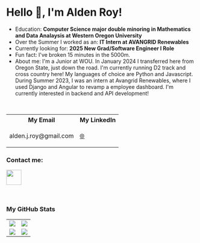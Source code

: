 <!--
**aldenroy/aldenroy** is a ✨ _special_ ✨ repository because its `README.md` (this file) appears on your GitHub profile.

Here are some ideas to get you started:

- 🔭 I’m currently working on ...
- 🌱 I’m currently learning ...
- 👯 I’m looking to collaborate on ...
- 🤔 I’m looking for help with ...
- 💬 Ask me about ...
- 📫 How to reach me: ...
- 😄 Pronouns: ...
- ⚡ Fun fact: ...
-->
# Hello 👋, I'm Alden Roy!

- Education: __Computer Science major double minoring in Mathematics and Data Analaysis at Western Oregon University__ 
- Over the Summer I worked as an: __IT Intern at AVANGRID Renewables__ 
- Currently looking for: __2025 New Grad/Software Engineer I Role__
- Fun fact: I've broken 15 minutes in the 5000m.
- About me: I'm a Junior at WOU. In January 2024 I transferred here from Oregon State, just down the road. I'm currently running D2 track and cross country here! My languages of choice are Python and Javascript. During Summer 2023, I was an intern at Avangrid Renewables, where I used Django and Angular to revamp a employee dashboard. I'm currently interested in backend and API development!

<br/>


<table>
    <tr>
        <th>My Email</th>
        <th>My LinkedIn</th>
        <!-- <th>My CV</th> -->
    </tr>
    <tr>
        <td>
            <p>alden.j.roy@gmail.com</p>
        </td>
        <td>
            <a href="https://www.linkedin.com/in/aldenroy/">🌐</a>
        </td>
        <!-- <td>
            <a href="https://colinbut.github.io/online-resume">📃</a>
        </td> -->
    </tr>
</table>



### Contact me:
<!-- 
<a href="alden.j.roy@gmail.com"><img src="https://www.google.com/url?sa=i&url=https%3A%2F%2F1000logos.net%2Fgmail-logo%2F&psig=AOvVaw1IRDkwETRTT4QrM0KW0TKS&ust=1687016134231000&source=images&cd=vfe&ved=0CBAQjRxqFwoTCPCj-vyOyP8CFQAAAAAdAAAAABAE" width="40" height="40"/></a> -->
<a href="https://www.linkedin.com/in/aldenroy/"><img src="https://www.vectorlogo.zone/logos/linkedin/linkedin-icon.svg" width="40" height="40"/></a>


<br/>

### My GitHub Stats

<table>
    <tr>
        <td>
            <img src="https://github-profile-trophy.vercel.app/?username=aldenroy&row=3&column=4&no-bg=true"/>
        </td>
        <td>
            <img src="https://github-readme-streak-stats.herokuapp.com/?user=aldenroy"/>
        </td> 
    </tr>
    <tr>
        <td>
            <img src="https://github-readme-stats.vercel.app/api?username=aldenroy&count_private=true&show_icons=true&theme=tokyonight"/>
        </td>
        <td>
            <img src="https://github-readme-stats.vercel.app/api/top-langs/?username=aldenroy&langs_count=10&layout=compact&hide=php,scss,css,html,batchfile,gherkin,freemarker,xslt,tsql,ruby"/>
        </td>
    </tr>
</table>




